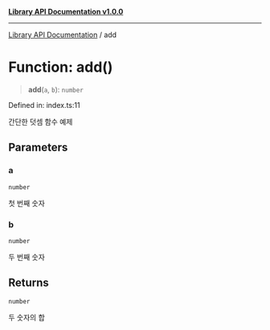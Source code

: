 [**Library API Documentation v1.0.0**](../README.md)

***

[Library API Documentation](../globals.md) / add

# Function: add()

> **add**(`a`, `b`): `number`

Defined in: index.ts:11

간단한 덧셈 함수 예제

## Parameters

### a

`number`

첫 번째 숫자

### b

`number`

두 번째 숫자

## Returns

`number`

두 숫자의 합
